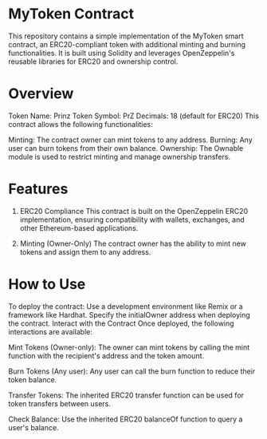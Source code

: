 # MyToken Contract
This repository contains a simple implementation of the MyToken smart contract, an ERC20-compliant token with additional minting and burning functionalities. It is built using Solidity and leverages OpenZeppelin's reusable libraries for ERC20 and ownership control.

# Overview
Token Name: Prinz
Token Symbol: PrZ
Decimals: 18 (default for ERC20)
This contract allows the following functionalities:

Minting: The contract owner can mint tokens to any address.
Burning: Any user can burn tokens from their own balance.
Ownership: The Ownable module is used to restrict minting and manage ownership transfers.
# Features
1. ERC20 Compliance
This contract is built on the OpenZeppelin ERC20 implementation, ensuring compatibility with wallets, exchanges, and other Ethereum-based applications.

2. Minting (Owner-Only)
The contract owner has the ability to mint new tokens and assign them to any address.


# How to Use
To deploy the contract:
Use a development environment like Remix or a framework like Hardhat.
Specify the initialOwner address when deploying the contract.
Interact with the Contract
Once deployed, the following interactions are available:

Mint Tokens (Owner-only):
The owner can mint tokens by calling the mint function with the recipient's address and the token amount.

Burn Tokens (Any user):
Any user can call the burn function to reduce their token balance.

Transfer Tokens:
The inherited ERC20 transfer function can be used for token transfers between users.

Check Balance:
Use the inherited ERC20 balanceOf function to query a user's balance.

